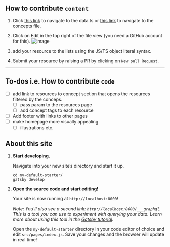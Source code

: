 ## How to contribute `content`

1. Click [this link](https://github.com/moritzWa/critical-rationalism-index/blob/master/src/page-content/data.tsx) to navigate to the data.ts or [this link](https://github.com/moritzWa/critical-rationalism-index/blob/master/src/page-content/concepts.tsx) to navigate to the concepts file.
2. Click on Edit in the top right of the file view (you need a GitHub account for this). ![image](https://user-images.githubusercontent.com/42035131/196940700-7255ed02-d835-43e0-8de6-4830e4124ad7.png)

3. add your resource to the lists using the JS/TS object literal syntax.
4. Submit your resource by raising a PR by clicking on `New pull Request`.

---

## To-dos i.e. How to contribute `code`

- [ ] add link to resources to concept section that opens the resources filtered by the conceps.
  - [ ] pass param to the resources page
  - [ ] add concept tags to each resource
- [ ] Add footer with links to other pages
- [ ] make homepage more visually appealing
  - [ ] illustrations etc.

## About this site

1.  **Start developing.**

    Navigate into your new site’s directory and start it up.

    ```shell
    cd my-default-starter/
    gatsby develop
    ```

2.  **Open the source code and start editing!**

    Your site is now running at `http://localhost:8000`!

    _Note: You'll also see a second link: _`http://localhost:8000/___graphql`_. This is a tool you can use to experiment with querying your data. Learn more about using this tool in the [Gatsby tutorial](https://www.gatsbyjs.org/tutorial/part-five/#introducing-graphiql)._

    Open the `my-default-starter` directory in your code editor of choice and edit `src/pages/index.js`. Save your changes and the browser will update in real time!
